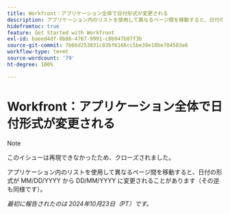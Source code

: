 ```yaml
---
title: Workfront：アプリケーション全体で日付形式が変更される
description: アプリケーション内のリストを使用して異なるページ間を移動すると、日付の形式が MM/DD/YYYY から DD/MM/YYYY に変更されることがあります（その逆も同様です）。
hidefromtoc: true
feature: Get Started with Workfront
exl-id: baeed4df-8b86-4767-9991-c0b947b07f3b
source-git-commit: 7b66d253831c83bf6166cc5be39e18be704503a6
workflow-type: tm+mt
source-wordcount: '79'
ht-degree: 100%

---
```


# Workfront：アプリケーション全体で日付形式が変更される

>[!NOTE]
>
>このイシューは再現できなかったため、クローズされました。

アプリケーション内のリストを使用して異なるページ間を移動すると、日付の形式が MM/DD/YYYY から DD/MM/YYYY に変更されることがあります（その逆も同様です）。

_最初に報告されたのは 2024年10月23日（PT）です。_
